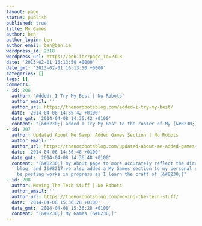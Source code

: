 ```yaml
---
layout: page
status: publish
published: true
title: My Games
author: ben
author_login: ben
author_email: ben@ben.ie
wordpress_id: 2318
wordpress_url: https://ben.ie/?page_id=2318
date: '2013-02-01 16:13:50 +0000'
date_gmt: '2013-02-01 16:13:50 +0000'
categories: []
tags: []
comments:
- id: 206
  author: 'Added: I Try My Best | No Robots'
  author_email: ''
  author_url: https://thenorobotsblog.com/added-i-try-my-best/
  date: '2014-04-08 14:35:42 +0100'
  date_gmt: '2014-04-08 14:35:42 +0100'
  content: "[&#8230;] added I Try My Best to the roster of My [&#8230;]"
- id: 207
  author: Updated About Me &amp; Added Games Section | No Robots
  author_email: ''
  author_url: https://thenorobotsblog.com/updated-about-me-added-games-section/
  date: '2014-04-08 14:36:48 +0100'
  date_gmt: '2014-04-08 14:36:48 +0100'
  content: "[&#8230;] my About page to more accurately reflect the direction of the
    blog, and I&#8217;ve also added a My Games section to my personal site where I&#8217;ll
    be posting works in progress as I learn the craft of [&#8230;]"
- id: 208
  author: Moving The Tech Stuff | No Robots
  author_email: ''
  author_url: https://thenorobotsblog.com/moving-the-tech-stuff/
  date: '2014-04-08 15:36:28 +0100'
  date_gmt: '2014-04-08 15:36:28 +0100'
  content: "[&#8230;] My Games [&#8230;]"
---
```


